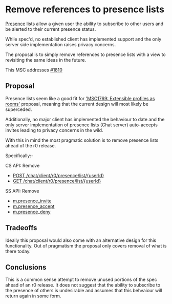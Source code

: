 # Remove references to presence lists

[Presence](https://chat.api-spec.imzqqq.top/client_server/r0.4.0.html#id107) lists
allow a given user the ability to subscribe to other users and be alerted to
their current presence status.

While spec'd, no established client has implemented support and the only server
side implementation raises privacy concerns.

The proposal is to simply remove references to presence lists with a view to
revisiting the same ideas in the future.

This MSC addresses
[#1810](https://github.com/matrix-org/matrix-doc/issues/1810)

## Proposal

Presence lists seem like a good fit for ['MSC1769: Extensible profiles as
rooms'](https://github.com/matrix-org/matrix-doc/pull/1769) proposal, meaning
that the current design will most likely be superceded.

Additionally, no major client has implemented the behaviour to date and the
only server implementation of presence lists (Chat server) auto-accepts invites
leading to privacy concerns in the wild.

With this in mind the most pragmatic solution is to remove presence lists ahead
of the r0 release.

Specifically:-

CS API: Remove
* [POST
  /chat/client/r0/presence/list/{userId}](https://chat.api-spec.imzqqq.top/client_server/r0.4.0.html#post-matrix-client-r0-presence-list-userid)
* [GET
  /chat/client/r0/presence/list/{userId}](https://chat.api-spec.imzqqq.top/client_server/r0.4.0.html#get-matrix-client-r0-presence-list-userid)

SS API: Remove
 * [m.presence_invite](https://github.com/matrix-org/matrix-doc/blob/8b65da1cf6fce5f657a2a46b5c6c8bcc24d32ae3/api/server-server/definitions/event-schemas/m.presence_invite.yaml)
 * [m.presence_accept](https://github.com/matrix-org/matrix-doc/blob/8b65da1cf6fce5f657a2a46b5c6c8bcc24d32ae3/api/server-server/definitions/event-schemas/m.presence_accept.yaml)
 * [m.presence_deny](https://github.com/matrix-org/matrix-doc/blob/8b65da1cf6fce5f657a2a46b5c6c8bcc24d32ae3/api/server-server/definitions/event-schemas/m.presence_deny.yaml)


## Tradeoffs

Ideally this proposal would also come with an alternative design for this
functionality. Out of pragmatism the proposal only covers removal of what is
there today.


## Conclusions

This is a common sense attempt to remove unused portions of the spec ahead of
an r0 release. It does not suggest that the ability to subscribe to the
presence of others is undesirable and assumes that this behvaiour will return
again in some form.
